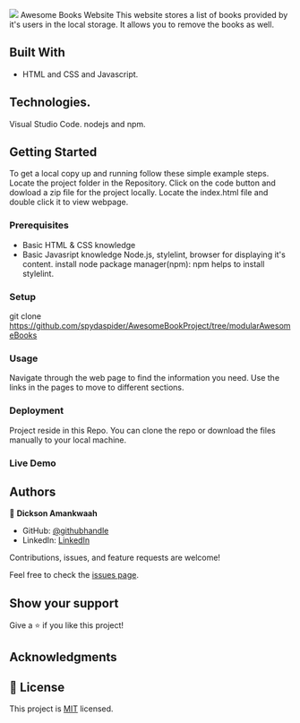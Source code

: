     
![](https://img.shields.io/badge/Microverse-blueviolet)
Awesome Books Website
This website stores a list of books provided by it's users in the local storage. It allows you to remove the books as well.


## Built With

- HTML and CSS and Javascript.
## Technologies.
Visual Studio Code.
nodejs and npm.


## Getting Started




To get a local copy up and running follow these simple example steps.
Locate the project folder in the Repository.
Click on the code button and dowload a zip file for the project locally.
Locate the index.html file and double click it to view webpage.

### Prerequisites
- Basic HTML & CSS knowledge
- Basic Javasript knowledge
Node.js, stylelint, browser for displaying it's content.
install node package manager(npm): npm helps to install stylelint.


### Setup
git clone https://github.com/spydaspider/AwesomeBookProject/tree/modularAwesomeBooks

### Usage
Navigate through the web page to find the information you need. Use the links in the pages to move to different sections.


### Deployment
  Project reside in this Repo. You can clone the repo or download the files manually to your local machine.

### Live Demo

## Authors

👤 **Dickson Amankwaah**

- GitHub: [@githubhandle](https://github.com/spydaspider/Micronaut-Dickson-Amankwah)
- LinkedIn: [LinkedIn](https://www.linkedin.com/in/spyda-spider-a64373131/)



Contributions, issues, and feature requests are welcome!

Feel free to check the [issues page](../../issues/).

## Show your support

Give a ⭐️ if you like this project!

## Acknowledgments



## 📝 License

This project is [MIT](./MIT.md) licensed.